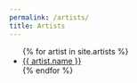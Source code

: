 ```yaml
---
permalink: /artists/
title: Artists
---
```

<ul>
    {% for artist in site.artists %}
        <li>
            <a href="{{ artist.url }}">{{ artist.name }}</a>
        </li>
    {% endfor %}
</ul>
